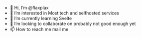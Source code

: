 - 👋 Hi, I’m @flaxplax
- 👀 I’m interested in Most tech and selfhosted services
- 🌱 I’m currently learning Svelte
- 💞️ I’m looking to collaborate on probably not good enough yet
- 📫 How to reach me mail me

<!---
flaxplax/flaxplax is a ✨ special ✨ repository because its `README.md` (this file) appears on your GitHub profile.
You can click the Preview link to take a look at your changes.
--->
